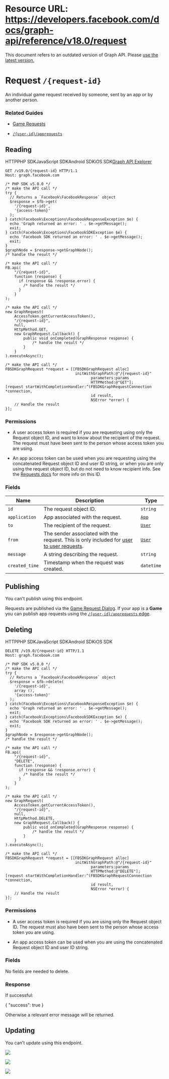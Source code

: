 # Resource URL: https://developers.facebook.com/docs/graph-api/reference/v18.0/request
This document refers to an outdated version of Graph API. Please [use the latest version.](https://developers.facebook.com/docs/graph-api/reference/v19.0/request)

Request `/{request-id}`
=======================

An individual game request received by someone, sent by an app or by another person.

### Related Guides

* [Game Requests](https://developers.facebook.com/docs/games/requests/)
    
* [`/{user-id}/apprequests`](https://developers.facebook.com/docs/graph-api/reference/user/apprequests/)
    

Reading
-------

HTTPPHP SDKJavaScript SDKAndroid SDKiOS SDK[Graph API Explorer](https://developers.facebook.com/tools/explorer/?method=GET&path=%7Brequest-id%7D&version=v19.0)

    GET /v19.0/{request-id} HTTP/1.1
    Host: graph.facebook.com

    /* PHP SDK v5.0.0 */
    /* make the API call */
    try {
      // Returns a `Facebook\FacebookResponse` object
      $response = $fb->get(
        '/{request-id}',
        '{access-token}'
      );
    } catch(Facebook\Exceptions\FacebookResponseException $e) {
      echo 'Graph returned an error: ' . $e->getMessage();
      exit;
    } catch(Facebook\Exceptions\FacebookSDKException $e) {
      echo 'Facebook SDK returned an error: ' . $e->getMessage();
      exit;
    }
    $graphNode = $response->getGraphNode();
    /* handle the result */

    /* make the API call */
    FB.api(
        "/{request-id}",
        function (response) {
          if (response && !response.error) {
            /* handle the result */
          }
        }
    );

    /* make the API call */
    new GraphRequest(
        AccessToken.getCurrentAccessToken(),
        "/{request-id}",
        null,
        HttpMethod.GET,
        new GraphRequest.Callback() {
            public void onCompleted(GraphResponse response) {
                /* handle the result */
            }
        }
    ).executeAsync();

    /* make the API call */
    FBSDKGraphRequest *request = [[FBSDKGraphRequest alloc]
                                   initWithGraphPath:@"/{request-id}"
                                          parameters:params
                                          HTTPMethod:@"GET"];
    [request startWithCompletionHandler:^(FBSDKGraphRequestConnection *connection,
                                          id result,
                                          NSError *error) {
        // Handle the result
    }];

### Permissions

* A user access token is required if you are requesting using only the Request object ID, and want to know about the recipient of the request. The request must have been sent to the person whose access token you are using.
    
* An app access token can be used when you are requesting using the concatenated Request object ID and user ID string, or when you are only using the request object ID, but do not need to know recipient info. See the [Requests docs](https://developers.facebook.com/docs/howtos/requests/) for more info on this ID.
    

### Fields

| Name | Description | Type |
| --- | --- | --- |
| `id` | The request object ID. | `string` |
| `application` | App associated with the request. | [`App`](https://developers.facebook.com/docs/graph-api/reference/app/) |
| `to` | The recipient of the request. | [`User`](https://developers.facebook.com/docs/graph-api/reference/user/) |
| `from` | The sender associated with the request. This is only included for [user to user requests](https://developers.facebook.com/docs/howtos/requests#user_to_user). | [`User`](https://developers.facebook.com/docs/graph-api/reference/user/) |
| `message` | A string describing the request. | `string` |
| `created_time` | Timestamp when the request was created. | `datetime` |

Publishing
----------

You can't publish using this endpoint.

Requests are published via the [Game Request Dialog](https://developers.facebook.com/docs/games/requests). If your app is a **Game** you can publish app requests using the [`/{user-id}/apprequests` edge](https://developers.facebook.com/docs/graph-api/reference/user/apprequests/).

Deleting
--------

HTTPPHP SDKJavaScript SDKAndroid SDKiOS SDK

    DELETE /v19.0/{request-id} HTTP/1.1
    Host: graph.facebook.com

    /* PHP SDK v5.0.0 */
    /* make the API call */
    try {
      // Returns a `Facebook\FacebookResponse` object
      $response = $fb->delete(
        '/{request-id}',
        array (),
        '{access-token}'
      );
    } catch(Facebook\Exceptions\FacebookResponseException $e) {
      echo 'Graph returned an error: ' . $e->getMessage();
      exit;
    } catch(Facebook\Exceptions\FacebookSDKException $e) {
      echo 'Facebook SDK returned an error: ' . $e->getMessage();
      exit;
    }
    $graphNode = $response->getGraphNode();
    /* handle the result */

    /* make the API call */
    FB.api(
        "/{request-id}",
        "DELETE",
        function (response) {
          if (response && !response.error) {
            /* handle the result */
          }
        }
    );

    /* make the API call */
    new GraphRequest(
        AccessToken.getCurrentAccessToken(),
        "/{request-id}",
        null,
        HttpMethod.DELETE,
        new GraphRequest.Callback() {
            public void onCompleted(GraphResponse response) {
                /* handle the result */
            }
        }
    ).executeAsync();

    /* make the API call */
    FBSDKGraphRequest *request = [[FBSDKGraphRequest alloc]
                                   initWithGraphPath:@"/{request-id}"
                                          parameters:params
                                          HTTPMethod:@"DELETE"];
    [request startWithCompletionHandler:^(FBSDKGraphRequestConnection *connection,
                                          id result,
                                          NSError *error) {
        // Handle the result
    }];

### Permissions

* A user access token is required if you are using only the Request object ID. The request must also have been sent to the person whose access token you are using.
    
* An app access token can be used when you are using the concatenated Request object ID and user ID string.
    

### Fields

No fields are needed to delete.

### Response

If successful:

{
  "success": true
}

Otherwise a relevant error message will be returned.

Updating
--------

You can't update using this endpoint.

![](https://www.facebook.com/tr?id=675141479195042&ev=PageView&noscript=1)

![](https://www.facebook.com/tr?id=574561515946252&ev=PageView&noscript=1)

![](https://www.facebook.com/tr?id=1754628768090156&ev=PageView&noscript=1)